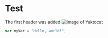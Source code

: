 # Test
The first header was added
![Image of Yaktocat](https://octodex.github.com/images/yaktocat.png)
``` javascript
var myVar = "Hello, world!";
```
